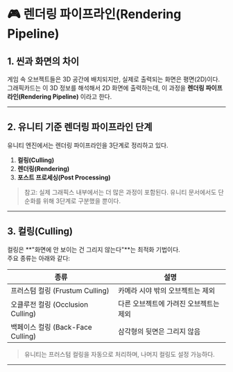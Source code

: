 # 🎮 렌더링 파이프라인(Rendering Pipeline)

## 1. 씬과 화면의 차이

게임 속 오브젝트들은 3D 공간에 배치되지만, 실제로 출력되는 화면은 평면(2D)이다.  
그래픽카드는 이 3D 정보를 해석해서 2D 화면에 출력하는데, 이 과정을 **렌더링 파이프라인(Rendering Pipeline)** 이라고 한다.

---

## 2. 유니티 기준 렌더링 파이프라인 단계

유니티 엔진에서는 렌더링 파이프라인을 3단계로 정리하고 있다.

1. **컬링(Culling)**  
2. **렌더링(Rendering)**  
3. **포스트 프로세싱(Post Processing)**  

> 참고: 실제 그래픽스 내부에서는 더 많은 과정이 포함된다. 유니티 문서에서도 단순화를 위해 3단계로 구분했을 뿐이다.

---

## 3. 컬링(Culling)

컬링은 **"화면에 안 보이는 건 그리지 않는다"**는 최적화 기법이다.  
주요 종류는 아래와 같다:

| 종류 | 설명 |
| --- | --- |
| 프러스텀 컬링 (Frustum Culling) | 카메라 시야 밖의 오브젝트는 제외 |
| 오클루전 컬링 (Occlusion Culling) | 다른 오브젝트에 가려진 오브젝트는 제외 |
| 백페이스 컬링 (Back-Face Culling) | 삼각형의 뒷면은 그리지 않음 |

> 유니티는 프러스텀 컬링을 자동으로 처리하며, 나머지 컬링도 설정 가능하다.

---